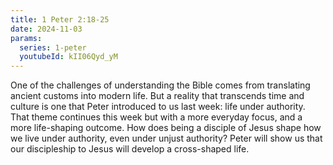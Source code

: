 ```yaml
---
title: 1 Peter 2:18-25
date: 2024-11-03
params:
  series: 1-peter
  youtubeId: kII06Qyd_yM
---
```


One of the challenges of understanding the Bible comes from translating ancient customs into modern life. But a reality that transcends time and culture is one that Peter introduced to us last week: life under authority. That theme continues this week but with a more everyday focus, and a more life-shaping outcome. How does being a disciple of Jesus shape how we live under authority, even under unjust authority? Peter will show us that our discipleship to Jesus will develop a cross-shaped life.
